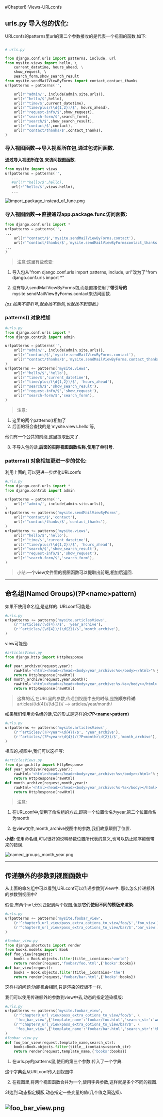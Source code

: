 #Chapter8-Views-URLconfs


## urls.py 导入包的优化:

URLconfs的patterns里url的第二个参数接收的是代表一个视图的函数,如下:

```python

# urls.py

from django.conf.urls import patterns, include, url
from mysite.views import hello, \ 
    current_datetime, hours_ahead, \
    show_request, \ 
    search_form,show_search_result
from mysite.sendMailViewByForms import contact,contact_thanks
urlpatterns = patterns('',

    url(r'^admin/', include(admin.site.urls)),
    url(r'^hello/$',hello),
    url(r'^time/$',current_datetime),
    url(r'^time/plus/(\d{1,2})/$', hours_ahead),
    url(r'^request-info/$',show_request),
    url(r'^search-form/$',search_form),
    url(r'^search/$',show_search_result),
    url(r'^contact/$',contact),
    url(r'^contact/thanks/$',contact_thanks),                  
)
```

### 导入视图函数-->导入视图所在包,通过包访问函数.

**通过导入视图所在包,来访问视图函数.**

 ```python
from mysite import views
urlpatterns = patterns('',
    ...
    #url(r'^hello/$',hello),
    url(r'^hello/$',views.hello),
    ...
```
![import_package_instead_of_func.png](https://raw.githubusercontent.com/urmyfaith/NotesOfDjangoBook/master/notes/images/import_package_instead_of_func.png)


### 导入视图函数-->直接通过app.package.func访问函数:
```python
from django.conf.urls import *
urlpatterns = patterns('',
...
    url(r'^contact/$','mysite.sendMailViewByForms.contact'),
    url(r'^contact/thanks/$','mysite.sendMailViewByFormscontact_thanks'), 
...                 
)
```
> 注意:这里有些改变:
1) 导入包从"from django.conf.urls import patterns, include, url"改为了"from django.conf.urls import *"

2) 没有导入sendMailViewByForms包,而是直接使用了**带引号的**mysite.sendMailViewByForms.contact来访问函数.

*(ps.如果不带引号,就会找不到包,也就找不到函数.)*

### patterns() 对象相加

```python
#urls.py
from django.conf.urls import *
from django.contrib import admin

urlpatterns = patterns('',
    url(r'^admin/', include(admin.site.urls)),
    url(r'^contact/$','mysite.sendMailViewByForms.contact'),
    url(r'^contact/thanks/$','mysite.sendMailViewByForms.contact_thanks'),                  
)
urlpatterns += patterns('mysite.views',
    url(r'^hello/$','hello'),
    url(r'^time/$','current_datetime'),
    url(r'^time/plus/(\d{1,2})/$', 'hours_ahead'),
    url(r'^search/$','show_search_result'),
    url(r'^request-info/$','show_request'),
    url(r'^search-form/$','search_form'),
)
```
> 注意:

1) 这里的两个patterns()相加了
2) 后面的将会查找的是'mysite.views.hello'等,

他们有一个公共的前缀,这里提取出来了.

3) 不导入包的话,**后面的实际视图函数名称,使用了单引号.**

### patterns() 对象相加更进一步的优化:

利用上面的,可以更进一步优化URLconfs
```python
#urls.py
from django.conf.urls import *
from django.contrib import admin

urlpatterns = patterns('',
    url(r'^admin/', include(admin.site.urls)),
)
urlpatterns += patterns('mysite.sendMailViewByForms',
    url(r'^contact/$','contact'),
    url(r'^contact/thanks/$','contact_thanks'),                  
)
urlpatterns += patterns('mysite.views',
    url(r'^hello/$','hello'),
    url(r'^time/$','current_datetime'),
    url(r'^time/plus/(\d{1,2})/$', 'hours_ahead'),
    url(r'^search/$','show_search_result'),
    url(r'^request-info/$','show_request'),
    url(r'^search-form/$','search_form'),
)
```
> 小结:**一个view文件里的视图函数可以提取出前缀,相加后返回.**

---

## 命名组(Named Groups)(?P\<name>pattern) 
如果不使用命名组,是这样的:
URLconf可能是:
```python
#urls.py
urlpatterns += patterns('mysite.articlesViews',
    (r'^articles/(\d{4})/$', 'year_archive'),
    (r'^articles/(\d{4})/(\d{2})/$','month_archive'),
)
```
view可能是:
```python
#articlesViews.py
from django.http import HttpResponse

def year_archive(request,year):
    rawHtml='<html><head></head><body>year_archive:%s</body></html>'% year
    return HttpResponse(rawHtml)
def month_archive(request,year,month):
    rawHtml='<html><head></head><body>year_archive:%s-%s</body></html>'% (year,month)
    return HttpResponse(rawHtml)
```
> 这样的话,在URL里的参数,传递到视图中去的时候,是按**顺序传递**:
articles/(\d{4})/(\d{2})/    -->    articles/year/month/

如果我们使用命名组的话,它的形式是这样的:**(?P\<name>pattern)**

```python
#urls.py
urlpatterns += patterns('mysite.articlesViews',
    (r'^articles/(?P<year>\d{4})/$', 'year_archive'),
    (r'^articles/(?P<year>\d{4})/(?P<month>\d{2})/$','month_archive'),
)
```
相应的,视图中,我们可以这样写:
```python
#articlesViews.py
from django.http import HttpResponse
def year_archive(request,year):
    rawHtml='<html><head></head><body>year_archive:%s</body></html>'% year
    return HttpResponse(rawHtml)
def month_archive(request,month,year):
    rawHtml='<html><head></head><body>year_archive:%s-%s</body></html>'% (year,month)
    return HttpResponse(rawHtml)
```
> 注意:

1) 在URLconf中,使用了命名组的方式,即第一个位置命名为year,第二个位置命名为month

2) 在view文件,month_archive视图中的参数,我们故意颠倒了位置.


**小结:** 使用命名组,可以很好的说明参数位置所代表的意义,也可以防止顺序颠倒带来的错误.

![named_groups_month_year.png](https://raw.githubusercontent.com/urmyfaith/NotesOfDjangoBook/master/notes/images/named_groups_month_year.png)

----
## 传递额外的参数到视图函数中

从上面的命名组中可以看到,URLconf可以传递参数到View中.
那么怎么传递额外的参数到视图中?

假设,有两个url,分别匹配到两个视图,但是**它们使用不同的模版来渲染.**
```python
#urls.py
urlpatterns += patterns('mysite.foobar_view',
    (r'^chapter8_url_view/pass_extra_options_to_view/foo/$','foo_view'),
    (r'^chapter8_url_view/pass_extra_options_to_view/bar/$','bar_view'),
)

#foobar_view.py
from django.shortcuts import render
from books.models import Book
def foo_view(request):
    books = Book.objects.filter(title__icontains='world')  
    return render(request,'foobar/foo.html',{'books':books})
def bar_view(request):
    books = Book.objects.filter(title__icontains='the')
    return render(request,'foobar/bar.html',{'books':books})

```
这样村的问题:功能机会相同,只是渲染的模版不一样.

我们可以使用传递额外的参数到view中去,动态的指定渲染模版:

```python
#urls.py
urlpatterns += patterns('mysite.foobar_view',
    (r'^chapter8_url_view/pass_extra_options_to_view/foo/$', \
     'foo_bar_view',{'template_name':'foobar/foo.html','search_str':'world'}),
    (r'^chapter8_url_view/pass_extra_options_to_view/bar/$', \
     'foo_bar_view',{'template_name':'foobar/bar.html','search_str':'the'}),
)
#foobar_view.py
def foo_bar_view(request,template_name,search_str):
    books=Book.objects.filter(title__icontains=search_str)
    return render(request,template_name,{'books':books})
```
1) 在urls.py的patterns里,使用的第三个参数:传入了一个字典.

这个字典会从URLconf传入到视图中.

2) 在视图里,将两个视图函数合并为一个,使用字典参数,这样就是多个不同的视图.

3)达到:动态指定模版,动态指定一些变量的值(几个值之间选择).

![foo_bar_view.png](https://raw.githubusercontent.com/urmyfaith/NotesOfDjangoBook/master/notes/images/foo_bar_view.png)
---




